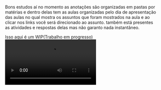 Bons estudos aí 
no momento as anotações são organizadas em pastas por matérias e dentro delas tem as aulas organizadas pelo dia de apresentação das aulas
no qual mostra os assuntos que foram mostrados na aula e ao clicar nos links você será direcionado ao assunto.
também está presentes as atividades e respostas delas mas não garanto nada instantâneo.

Isso aqui é um WIP(Trabalho em progresso)
![Video description](https://github.com/UdhtuMax/IFSjournal/blob/master/z_img/AAAAAA1.mp4)
